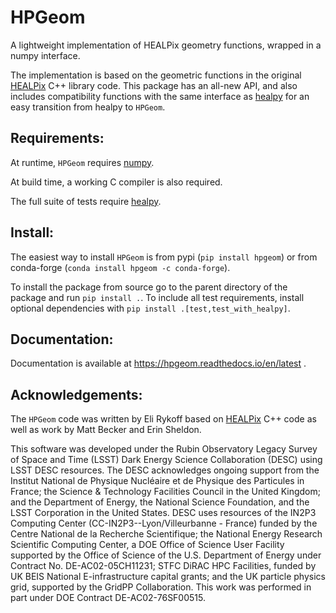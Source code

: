 # HPGeom
A lightweight implementation of HEALPix geometry functions, wrapped in a numpy interface.

The implementation is based on the geometric functions in the original [HEALPix](https://healpix.jpl.nasa.gov/) C++ library code.
This package has an all-new API, and also includes compatibility functions with the same interface as [healpy](https://healpy.readthedocs.io/en/latest/) for an easy transition from healpy to `HPGeom`.

## Requirements:

At runtime, `HPGeom` requires [numpy](https://github.com/numpy/numpy).

At build time, a working C compiler is also required.

The full suite of tests require [healpy](https://healpy.readthedocs.io/en/latest/).

## Install:

The easiest way to install `HPGeom` is from pypi (`pip install hpgeom`) or from conda-forge (`conda install hpgeom -c conda-forge`).

To install the package from source go to the parent directory of the package and run `pip install .`.
To include all test requirements, install optional dependencies with `pip install .[test,test_with_healpy]`.

## Documentation:

Documentation is available at https://hpgeom.readthedocs.io/en/latest .

## Acknowledgements:

The `HPGeom` code was written by Eli Rykoff based on [HEALPix](https://healpix.jpl.nasa.gov/) C++ code as well as work by Matt Becker and Erin Sheldon.

This software was developed under the Rubin Observatory Legacy Survey of Space and Time (LSST) Dark Energy Science Collaboration (DESC) using LSST DESC resources.
The DESC acknowledges ongoing support from the Institut National de Physique Nucléaire et de Physique des Particules in France; the Science & Technology Facilities Council in the United Kingdom; and the Department of Energy, the National Science Foundation, and the LSST Corporation in the United States.
DESC uses resources of the IN2P3 Computing Center (CC-IN2P3--Lyon/Villeurbanne - France) funded by the Centre National de la Recherche Scientifique; the National Energy Research Scientific Computing Center, a DOE Office of Science User Facility supported by the Office of Science of the U.S. Department of Energy under Contract No. DE-AC02-05CH11231; STFC DiRAC HPC Facilities, funded by UK BEIS National E-infrastructure capital grants; and the UK particle physics grid, supported by the GridPP Collaboration.
This work was performed in part under DOE Contract DE-AC02-76SF00515.
